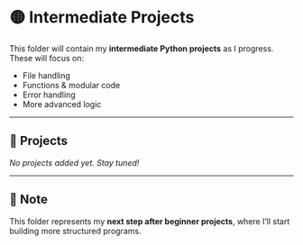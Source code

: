 # 🟡 Intermediate Projects

This folder will contain my **intermediate Python projects** as I progress.  
These will focus on:
- File handling
- Functions & modular code
- Error handling
- More advanced logic

---

## 📌 Projects
_No projects added yet. Stay tuned!_

---

## 📝 Note
This folder represents my **next step after beginner projects**, where I’ll start building more structured programs.
